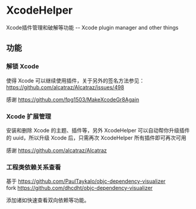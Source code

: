 # XcodeHelper

Xcode插件管理和破解等功能 -- Xcode plugin manager and other things

## 功能

### 解锁 Xcode

使得 Xcode 可以继续使用插件，关于另外的签名方法参见：https://github.com/alcatraz/Alcatraz/issues/498

感谢 https://github.com/fpg1503/MakeXcodeGr8Again

### Xcode 扩展管理

安装和删除 Xcode 的主题、插件等，另外 XcodeHelper 可以自动帮你升级插件的 uuid，所以升级 Xcode 后，只需再次 XcodeHelper 所有插件即可再次可用

感谢 https://github.com/alcatraz/Alcatraz

### 工程类依赖关系查看

基于 https://github.com/PaulTaykalo/objc-dependency-visualizer fork https://github.com/dhcdht/objc-dependency-visualizer 

添加诸如快速查看双向依赖等功能。
